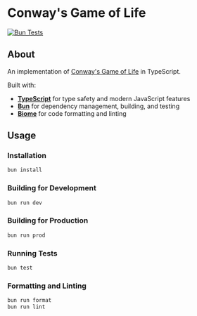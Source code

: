 # Conway's Game of Life

[![Bun Tests](https://github.com/jskrd/ts-life/actions/workflows/bun-tests.yml/badge.svg)](https://github.com/jskrd/ts-life/actions/workflows/bun-tests.yml)

## About

An implementation of [Conway's Game of Life](https://en.wikipedia.org/wiki/Conway%27s_Game_of_Life) in TypeScript.

Built with:

- [**TypeScript**](https://www.typescriptlang.org/) for type safety and modern JavaScript features
- [**Bun**](https://bun.sh/) for dependency management, building, and testing
- [**Biome**](https://biomejs.dev/) for code formatting and linting

## Usage

### Installation

```sh
bun install
```

### Building for Development

```sh
bun run dev
```

### Building for Production

```sh
bun run prod
```

### Running Tests

```sh
bun test
```

### Formatting and Linting

```sh
bun run format
bun run lint
```
